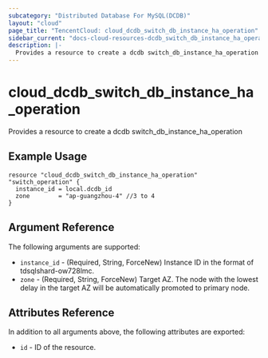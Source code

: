 ```yaml
---
subcategory: "Distributed Database For MySQL(DCDB)"
layout: "cloud"
page_title: "TencentCloud: cloud_dcdb_switch_db_instance_ha_operation"
sidebar_current: "docs-cloud-resources-dcdb_switch_db_instance_ha_operation"
description: |-
  Provides a resource to create a dcdb switch_db_instance_ha_operation
---
```


# cloud_dcdb_switch_db_instance_ha_operation

Provides a resource to create a dcdb switch_db_instance_ha_operation

## Example Usage

```hcl
resource "cloud_dcdb_switch_db_instance_ha_operation" "switch_operation" {
  instance_id = local.dcdb_id
  zone        = "ap-guangzhou-4" //3 to 4
}
```

## Argument Reference

The following arguments are supported:

* `instance_id` - (Required, String, ForceNew) Instance ID in the format of tdsqlshard-ow728lmc.
* `zone` - (Required, String, ForceNew) Target AZ. The node with the lowest delay in the target AZ will be automatically promoted to primary node.

## Attributes Reference

In addition to all arguments above, the following attributes are exported:

* `id` - ID of the resource.




